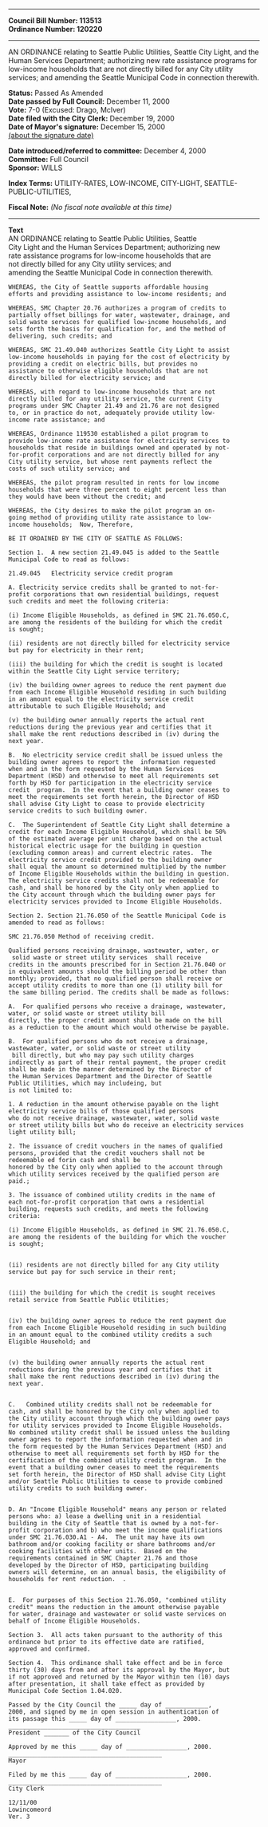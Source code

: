 * * * * *  
  
**Council Bill Number: [](#h0)[](#h2)113513**   
**Ordinance Number: 120220**  
  
* * * * *  
  
AN ORDINANCE relating to Seattle Public Utilities, Seattle City Light, and the Human Services Department; authorizing new rate assistance programs for low-income households that are not directly billed for any City utility services; and amending the Seattle Municipal Code in connection therewith.  
  
**Status:** Passed As Amended   
**Date passed by Full Council:** December 11, 2000   
**Vote:** 7-0 (Excused: Drago, McIver)   
**Date filed with the City Clerk:** December 19, 2000   
**Date of Mayor's signature:** December 15, 2000   
[(about the signature date)](/~public/approvaldate.htm)   
  
  
**Date introduced/referred to committee:** December 4, 2000   
**Committee:** Full Council   
**Sponsor:** WILLS   
  
**Index Terms:** UTILITY-RATES, LOW-INCOME, CITY-LIGHT, SEATTLE-PUBLIC-UTILITIES,  
  
**Fiscal Note:** *(No fiscal note available at this time)*  
  
* * * * *  
  
**Text**  
    AN ORDINANCE relating to Seattle Public Utilities, Seattle  
    City Light and the Human Services Department; authorizing new  
    rate assistance programs for low-income households that are  
    not directly billed for any City utility services; and  
    amending the Seattle Municipal Code in connection therewith.  
  
    WHEREAS, the City of Seattle supports affordable housing  
    efforts and providing assistance to low-income residents; and  
  
    WHEREAS, SMC Chapter 20.76 authorizes a program of credits to  
    partially offset billings for water, wastewater, drainage, and  
    solid waste services for qualified low-income households, and  
    sets forth the basis for qualification for, and the method of  
    delivering, such credits; and  
  
    WHEREAS, SMC 21.49.040 authorizes Seattle City Light to assist  
    low-income households in paying for the cost of electricity by  
    providing a credit on electric bills, but provides no  
    assistance to otherwise eligible households that are not  
    directly billed for electricity service; and  
  
    WHEREAS, with regard to low-income households that are not  
    directly billed for any utility service, the current City  
    programs under SMC Chapter 21.49 and 21.76 are not designed  
    to, or in practice do not, adequately provide utility low-  
    income rate assistance; and  
  
    WHEREAS, Ordinance 119530 established a pilot program to  
    provide low-income rate assistance for electricity services to  
    households that reside in buildings owned and operated by not-  
    for-profit corporations and are not directly billed for any  
    City utility service, but whose rent payments reflect the  
    costs of such utility service; and  
  
    WHEREAS, the pilot program resulted in rents for low income  
    households that were three percent to eight percent less than  
    they would have been without the credit; and  
  
    WHEREAS, the City desires to make the pilot program an on-  
    going method of providing utility rate assistance to low-  
    income households;  Now, Therefore,  
  
    BE IT ORDAINED BY THE CITY OF SEATTLE AS FOLLOWS:  
  
    Section 1.  A new section 21.49.045 is added to the Seattle  
    Municipal Code to read as follows:  
  
    21.49.045   Electricity service credit program  
  
    A. Electricity service credits shall be granted to not-for-  
    profit corporations that own residential buildings, request  
    such credits and meet the following criteria:  
  
    (i) Income Eligible Households, as defined in SMC 21.76.050.C,  
    are among the residents of the building for which the credit  
    is sought;  
  
    (ii) residents are not directly billed for electricity service  
    but pay for electricity in their rent;  
  
    (iii) the building for which the credit is sought is located  
    within the Seattle City Light service territory;  
  
    (iv) the building owner agrees to reduce the rent payment due  
    from each Income Eligible Household residing in such building  
    in an amount equal to the electricity service credit  
    attributable to such Eligible Household; and  
  
    (v) the building owner annually reports the actual rent  
    reductions during the previous year and certifies that it  
    shall make the rent reductions described in (iv) during the  
    next year.  
  
    B.  No electricity service credit shall be issued unless the  
    building owner agrees to report the  information requested  
    when and in the form requested by the Human Services  
    Department (HSD) and otherwise to meet all requirements set  
    forth by HSD for participation in the electricity service  
    credit  program.  In the event that a building owner ceases to  
    meet the requirements set forth herein, the Director of HSD  
    shall advise City Light to cease to provide electricity  
    service credits to such building owner.  
  
    C.  The Superintendent of Seattle City Light shall determine a  
    credit for each Income Eligible Household, which shall be 50%  
    of the estimated average per unit charge based on the actual  
    historical electric usage for the building in question  
    (excluding common areas) and current electric rates.  The  
    electricity service credit provided to the building owner  
    shall equal the amount so determined multiplied by the number  
    of Income Eligible Households within the building in question.  
    The electricity service credits shall not be redeemable for  
    cash, and shall be honored by the City only when applied to  
    the City account through which the building owner pays for  
    electricity services provided to Income Eligible Households.  
  
    Section 2. Section 21.76.050 of the Seattle Municipal Code is  
    amended to read as follows:  
  
    SMC 21.76.050 Method of receiving credit.  
  
    Qualified persons receiving drainage, wastewater, water, or  
     solid waste or street utility services  shall receive  
    credits in the amounts prescribed for in Section 21.76.040 or  
    in equivalent amounts should the billing period be other than  
    monthly; provided, that no qualified person shall receive or  
    accept utility credits to more than one (1) utility bill for  
    the same billing period. The credits shall be made as follows:  
  
    A.  For qualified persons who receive a drainage, wastewater,  
    water, or solid waste or street utility bill  
    directly, the proper credit amount shall be made on the bill  
    as a reduction to the amount which would otherwise be payable.  
  
    B.  For qualified persons who do not receive a drainage,  
    wastewater, water, or solid waste or street utility  
     bill directly, but who may pay such utility charges  
    indirectly as part of their rental payment, the proper credit  
    shall be made in the manner determined by the Director of  
    the Human Services Department and the Director of Seattle  
    Public Utilities, which may includeing, but  
    is not limited to:  
  
    1. A reduction in the amount otherwise payable on the light  
    electricity service bills of those qualified persons  
    who do not receive drainage, wastewater, water, solid waste  
    or street utility bills but who do receive an electricity services  
    light utility bill;  
  
    2. The issuance of credit vouchers in the names of qualified  
    persons, provided that the credit vouchers shall not be  
    redeemable ed forin cash and shall be  
    honored by the City only when applied to the account through  
    which utility services received by the qualified person are  
    paid.;  
  
    3. The issuance of combined utility credits in the name of  
    each not-for-profit corporation that owns a residential  
    building, requests such credits, and meets the following  
    criteria:  
  
    (i) Income Eligible Households, as defined in SMC 21.76.050.C,  
    are among the residents of the building for which the voucher  
    is sought;  
  
  
    (ii) residents are not directly billed for any City utility  
    service but pay for such service in their rent;  
  
  
    (iii) the building for which the credit is sought receives  
    retail service from Seattle Public Utilities;  
  
  
    (iv) the building owner agrees to reduce the rent payment due  
    from each Income Eligible Household residing in such building  
    in an amount equal to the combined utility credits a such  
    Eligible Household; and  
  
  
    (v) the building owner annually reports the actual rent  
    reductions during the previous year and certifies that it  
    shall make the rent reductions described in (iv) during the  
    next year.  
  
  
    C.   Combined utility credits shall not be redeemable for  
    cash, and shall be honored by the City only when applied to  
    the City utility account through which the building owner pays  
    for utility services provided to Income Eligible Households.  
    No combined utility credit shall be issued unless the building  
    owner agrees to report the information requested when and in  
    the form requested by the Human Services Department (HSD) and  
    otherwise to meet all requirements set forth by HSD for the  
    certification of the combined utility credit program.  In the  
    event that a building owner ceases to meet the requirements  
    set forth herein, the Director of HSD shall advise City Light  
    and/or Seattle Public Utilities to cease to provide combined  
    utility credits to such building owner.  
  
  
    D. An "Income Eligible Household" means any person or related  
    persons who: a) lease a dwelling unit in a residential  
    building in the City of Seattle that is owned by a not-for-  
    profit corporation and b) who meet the income qualifications  
    under SMC 21.76.030.A1 - A4.  The unit may have its own  
    bathroom and/or cooking facility or share bathrooms and/or  
    cooking facilities with other units.  Based on the  
    requirements contained in SMC Chapter 21.76 and those  
    developed by the Director of HSD, participating building  
    owners will determine, on an annual basis, the eligibility of  
    households for rent reduction.  .  
  
  
    E.  For purposes of this Section 21.76.050, "combined utility  
    credit" means the reduction in the amount otherwise payable  
    for water, drainage and wastewater or solid waste services on  
    behalf of Income Eligible Households.   
  
    Section 3.  All acts taken pursuant to the authority of this  
    ordinance but prior to its effective date are ratified,  
    approved and confirmed.  
  
    Section 4.  This ordinance shall take effect and be in force  
    thirty (30) days from and after its approval by the Mayor, but  
    if not approved and returned by the Mayor within ten (10) days  
    after presentation, it shall take effect as provided by  
    Municipal Code Section 1.04.020.  
  
    Passed by the City Council the _____ day of ____________,  
    2000, and signed by me in open session in authentication of  
    its passage this _____ day of _________________, 2000.  
    _____________________________________  
    President _______ of the City Council  
  
    Approved by me this _____ day of _________________, 2000.  
    ___________________________________________  
    Mayor  
  
    Filed by me this _____ day of ____________________, 2000.  
    ___________________________________________  
    City Clerk  
  
    12/11/00  
    Lowincomeord  
    Ver. 3  
